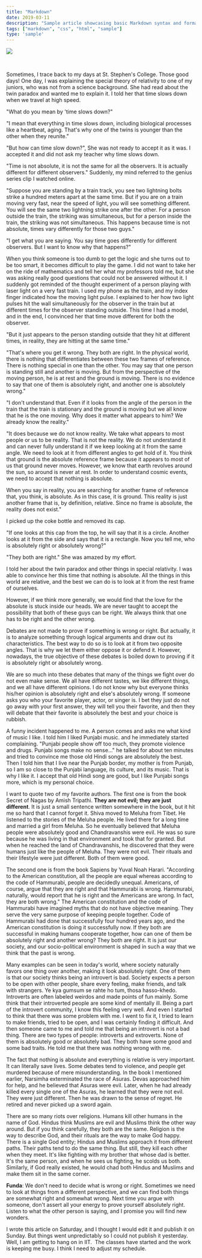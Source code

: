 ```yaml
---
title: "Markdown"
date: 2019-03-11
description: "Sample article showcasing basic Markdown syntax and formatting for HTML elements."
tags: ["markdown", "css", "html", "sample"]
type: 'sample'
---
```


[![](https://blogger.googleusercontent.com/img/b/R29vZ2xl/AVvXsEi7YHR0yJEsmnRUtCJLCIlq1WuoEcpC-rKd7ZrWEabQ-jRCHdqtsTllxeD3zcVGDa6HwgFdVO2mk2GWa2eVXbWfdKUninK8XyhEwmW2241oXm6M8_BIkCLcLCEUVFcJc8fOsJ5xlyC2zPBNRY9lQCRfmn0NMz-nYBpPvavUfG6hXxLM1bHfBpn3BSNk5w/w400-h266/absolute.png)](https://blogger.googleusercontent.com/img/b/R29vZ2xl/AVvXsEi7YHR0yJEsmnRUtCJLCIlq1WuoEcpC-rKd7ZrWEabQ-jRCHdqtsTllxeD3zcVGDa6HwgFdVO2mk2GWa2eVXbWfdKUninK8XyhEwmW2241oXm6M8_BIkCLcLCEUVFcJc8fOsJ5xlyC2zPBNRY9lQCRfmn0NMz-nYBpPvavUfG6hXxLM1bHfBpn3BSNk5w/s5184/absolute.png)

 

Sometimes, I trace back to my days at St. Stephen's College. Those good days! One day, I was explaining the special theory of relativity to one of my juniors, who was not from a science background. She had read about the twin paradox and wanted me to explain it. I told her that time slows down when we travel at high speed.

"What do you mean by 'time slows down?"

"I mean that everything in time slows down, including biological processes like a heartbeat, aging. That's why one of the twins is younger than the other when they reunite."

"But how can time slow down?", She was not ready to accept it as it was. I accepted it and did not ask my teacher why time slows down.

"Time is not absolute, it is not the same for all the observers. It is actually different for different observers." Suddenly, my mind referred to the genius series clip I watched online.

"Suppose you are standing by a train track, you see two lightning bolts strike a hundred meters apart at the same time. But if you are on a train moving very fast, near the speed of light, you will see something different. You will see the same two lightning strike one after the other. For a person outside the train, the striking was simultaneous, but for a person inside the train, the striking was not simultaneous. This happens because time is not absolute, times vary differently for those two guys."

"I get what you are saying. You say time goes differently for different observers. But I want to know why that happens?"

When you think someone is too dumb to get the logic and she turns out to be too smart, it becomes difficult to play the game. I did not want to take her on the ride of mathematics and tell her what my professors told me, but she was asking really good questions that could not be answered without it. I suddenly got reminded of the thought experiment of a person playing with laser light on a very fast train. I used my phone as the train, and my index finger indicated how the moving light pulse. I explained to her how two light pulses hit the wall simultaneously for the observer in the train but at different times for the observer standing outside. This time I had a model, and in the end, I convinced her that time move different for both the observer.

"But it just appears to the person standing outside that they hit at different times, in reality, they are hitting at the same time."

"That's where you get it wrong. They both are right. In the physical world, there is nothing that differentiates between these two frames of reference. There is nothing special in one than the other. You may say that one person is standing still and another is moving. But from the perspective of the moving person, he is at rest and the ground is moving. There is no evidence to say that one of them is absolutely right, and another one is absolutely wrong."

"I don't understand that. Even if it looks from the angle of the person in the train that the train is stationary and the ground is moving but we all know that he is the one moving. Why does it matter what appears to him? We already know the reality."

"It does because we do not know reality. We take what appears to most people or us to be reality. That is not the reality. We do not understand it and can never fully understand it if we keep looking at it from the same angle. We need to look at it from different angles to get hold of it. You think that ground is the absolute reference frame because it appears to most of us that ground never moves. However, we know that earth revolves around the sun, so around is never at rest. In order to understand cosmic events, we need to accept that nothing is absolute.

When you say in reality, you are searching for another frame of reference that, you think, is absolute. As in this case, it is ground. This reality is just another frame that is, by definition, relative. Since no frame is absolute, the reality does not exist."

I picked up the coke bottle and removed its cap.

"If one looks at this cap from the top, he will say that it is a circle. Another looks at it from the side and says that it is a rectangle. Now you tell me, who is absolutely right or absolutely wrong?"

"They both are right." She was amazed by my effort.

I told her about the twin paradox and other things in special relativity. I was able to convince her this time that nothing is absolute. All the things in this world are relative, and the best we can do is to look at it from the rest frame of ourselves.

However, if we think more generally, we would find that the love for the absolute is stuck inside our heads. We are never taught to accept the possibility that both of these guys can be right. We always think that one has to be right and the other wrong.

Debates are not made to prove if something is wrong or right. But actually, it is to analyze something through logical arguments and draw out its characteristics. The best way to do so is to look at it from two opposite angles. That is why we let them either oppose it or defend it. However, nowadays, the true objective of these debates is boiled down to proving if it is absolutely right or absolutely wrong.

We are so much into these debates that many of the things we fight over do not even make sense. We all have different tastes, we like different things, and we all have different opinions. I do not know why but everyone thinks his/her opinion is absolutely right and else's absolutely wrong. If someone asks you who your favorite player, actor, or singer is. I bet they just do not go away with your first answer, they will tell you their favorite, and then they will debate that their favorite is absolutely the best and your choice is rubbish.

A funny incident happened to me. A person comes and asks me what kind of music I like. I told him I liked Punjabi music. and he immediately started complaining. "Punjabi people show off too much, they promote violence and drugs. Punjabi songs make no sense..." he talked for about ten minutes and tried to convince me those old Hindi songs are absolutely the best. Then I told him that I live near the Punjab border, my mother is from Punjab, so I am so close to the Punjabi language, its culture, and its music. That is why I like it. I accept that old Hindi song are good, but I like Punjabi songs more, which is my personal choice.

I want to quote two of my favorite authors. The first one is from the book Secret of Nagas by Amish Tripathi. **They are not evil; they are just different**. It is just a small sentence written somewhere in the book, but it hit me so hard that I cannot forget it. Shiva moved to Meluha from Tibet. He listened to the stories of the Meluha people. He lived there for a long time and married a girl from Meluha. So he eventually believed that Meluha people were absolutely good and Chandravanshis were evil. He was so sure because he was living in that environment and took that for granted. But when he reached the land of Chandravanshis, he discovered that they were humans just like the people of Meluha. They were not evil. Their rituals and their lifestyle were just different. Both of them were good.

The second one is from the book Sapiens by Yuval Noah Harari. "According to the American constitution, all the people are equal whereas according to the code of Hammurabi, people are decidedly unequal. Americans, of course, argue that they are right and that Hammurabi is wrong. Hammurabi, naturally, would report that he is right and the Americans are wrong. In fact, they are both wrong." The American constitution and the code of Hammurabi have imagined myths that do not have objective meaning. They serve the very same purpose of keeping people together. Code of Hammurabi had done that successfully four hundred years ago, and the American constitution is doing it successfully now. If they both are successful in making humans cooperate together, how can one of them be absolutely right and another wrong? They both are right. It is just our society, and our socio-political environment is shaped in such a way that we think that the past is wrong.

Many examples can be seen in today's world, where society naturally favors one thing over another, making it look absolutely right. One of them is that our society thinks being an introvert is bad. Society expects a person to be open with other people, share every feeling, make friends, and talk with strangers. Ye kya gumsum se rahte ho tum, thosa hasso-khedo. Introverts are often labeled weirdos and made points of fun mainly. Some think that their introverted people are some kind of mentally ill. Being a part of the introvert community, I know this feeling very well. And even I started to think that there was some problem with me. I went to fix it, I tried to learn to make friends, tried to be open, and I was certainly finding it difficult. And then someone came to me and told me that being an introvert is not a bad thing. There are two types of people: introverts and extroverts. None of them is absolutely good or absolutely bad. They both have some good and some bad traits. He told me that there was nothing wrong with me.

The fact that nothing is absolute and everything is relative is very important. It can literally save lives. Some debates tend to violence, and people get murdered because of mere misunderstanding. In the book I mentioned earlier, Narsimha exterminated the race of Asuras. Devas approached him for help, and he believed that Asuras were evil. Later, when he had already killed every single one of the Asuras, he learned that they were not evil. They were just different. Then he was drawn to the sense of regret. He retired and never picked up a sword again.

There are so many riots over religions. Humans kill other humans in the name of God. Hindus think Muslims are evil and Muslims think the other way around. But if you think carefully, they both are the same. Religion is the way to describe God, and their rituals are the way to make God happy. There is a single God entity; Hindus and Muslims approach it from different paths. Their paths tend to do the same thing. But still, they kill each other when they meet. It's like fighting with my brother that whose dad is better. It's the same person, and when he sees us fighting, he scolds us both. Similarly, if God really existed, he would chad both Hindus and Muslims and make them sit in the same corner.

**Funda**: We don't need to decide what is wrong or right. Sometimes we need to look at things from a different perspective, and we can find both things are somewhat right and somewhat wrong. Next time you argue with someone, don't assert all your energy to prove yourself absolutely right. Listen to what the other person is saying, and I promise you will find new wonders.

I wrote this article on Saturday, and I thought I would edit it and publish it on Sunday. But things went unpredictably so I could not publish it yesterday.  Well, I am getting to hang on in IIT.  The classes have started and the work is keeping me busy. I think I need to adjust my schedule.

